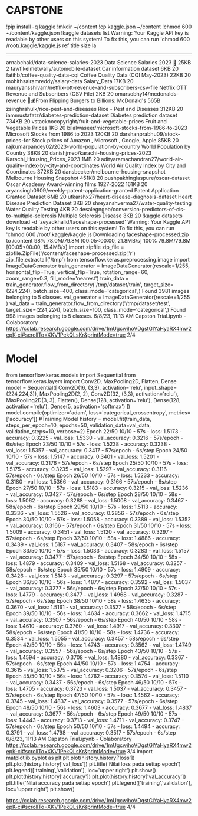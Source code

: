 # CAPSTONE
!pip install -q kaggle
!mkdir ~/content
!cp kaggle.json ~/content
!chmod 600 ~/content/kaggle.json
!kaggle datasets list
Warning: Your Kaggle API key is readable by other users on this system! To fix this, you can run 'chmod 600 /root/.kaggle/kaggle.js
ref title size la
-------------------------------------------------------------------- -------------------------------------------------- ----- --
arnabchaki/data-science-salaries-2023 Data Science Salaries 2023 💸 25KB 2
tawfikelmetwally/automobile-dataset Car information dataset 6KB 20
fatihb/coffee-quality-data-cqi Coffee Quality Data (CQI May-2023) 22KB 20
mohithsairamreddy/salary-data Salary_Data 17KB 20
mauryansshivam/netflix-ott-revenue-and-subscribers-csv-file Netflix OTT Revenue and Subscribers (CSV File) 2KB 20
omarsobhy14/mcdonalds-revenue 🍟💰From Flipping Burgers to Billions: McDonald's 565B 
zsinghrahulk/rice-pest-and-diseases Rice - Pest and Diseases 312KB 20
iammustafatz/diabetes-prediction-dataset Diabetes prediction dataset 734KB 20
vstacknocopyright/fruit-and-vegetable-prices Fruit and Vegetable Prices 1KB 20
bilalwaseer/microsoft-stocks-from-1986-to-2023 Microsoft Stocks from 1986 to 2023 120KB 20
darshanprabhu09/stock-prices-for Stock prices of Amazon , Microsoft , Google, Apple 85KB 20
rajkumarpandey02/2023-world-population-by-country World Population by Country 38KB 20
danishjmeo/karachi-housing-prices-2023 Karachi_Housing_Prices_2023 1MB 20
adityaramachandran27/world-air-quality-index-by-city-and-coordinates World Air Quality Index by City and Coordinates 372KB 20
dansbecker/melbourne-housing-snapshot Melbourne Housing Snapshot 451KB 20
pushpakhinglaspure/oscar-dataset Oscar Academy Award-winning films 1927-2022 161KB 20
aryansingh0909/weekly-patent-application-granted Patent Application Granted Dataset 6MB 20
utkarshx27/heart-disease-diagnosis-dataset Heart Disease Prediction Dataset 3KB 20
shreyanshverma27/water-quality-testing Water Quality Testing 4KB 20
desalegngeb/conversion-predictors-of-cis-to-multiple-sclerosis Multiple Sclerosis Disease 3KB 20
!kaggle datasets download -d 'zeyadkhalid/faceshape-processed'
Warning: Your Kaggle API key is readable by other users on this system! To fix this, you can run 'chmod 600 /root/.kaggle/kaggle.js
Downloading faceshape-processed.zip to /content
 98% 78.0M/79.8M [00:05<00:00, 21.8MB/s]
100% 79.8M/79.8M [00:05<00:00, 15.4MB/s]
import zipfile
zip_file = zipfile.ZipFile('/content/faceshape-processed.zip','r')
zip_file.extractall('/tmp')
from tensorflow.keras.preprocessing.image import ImageDataGenerator
train_generator = ImageDataGenerator(rescale=1/255,
horizontal_flip=True,
vertical_flip=True,
rotation_range=60,
zoom_range=0.3,
fill_mode='nearest')
train_data = train_generator.flow_from_directory('/tmp/dataset/train',
target_size=(224,224),
batch_size=400,
class_mode='categorical',)
Found 3981 images belonging to 5 classes.
val_generator = ImageDataGenerator(rescale=1/255
)
val_data = train_generator.flow_from_directory('/tmp/dataset/test',
target_size=(224,224),
batch_size=100,
class_mode='categorical',)
Found 998 images belonging to 5 classes.
6/8/23, 11:13 AM Capston Trial.ipynb - Colaboratory
https://colab.research.google.com/drive/1mUgcwihoVDgstGlYaHyaRX4mw2epK-ci#scrollTo=XKV1PekQLsKr&printMode=true 2/4
# Model
from tensorflow.keras.models import Sequential
from tensorflow.keras.layers import Conv2D, MaxPooling2D, Flatten, Dense
model = Sequential([
Conv2D(16, (3,3), activation='relu', input_shape=(224,224,3)),
MaxPooling2D(2, 2),
Conv2D(32, (3,3), activation='relu'),
MaxPooling2D(3, 3),
Flatten(),
Dense(128, activation='relu'),
Dense(128, activation='relu'),
Dense(5, activation='softmax')
])
model.compile(optimizer='adam', loss='categorical_crossentropy', metrics=['accuracy'])
#Training Model
history = model.fit(train_data,
steps_per_epoch=10,
epochs=50,
validation_data=val_data,
validation_steps=10,
verbose=2)
Epoch 22/50
10/10 - 57s - loss: 1.5173 - accuracy: 0.3225 - val_loss: 1.5330 - val_accuracy: 0.3216 - 57s/epoch - 6s/step
Epoch 23/50
10/10 - 57s - loss: 1.5238 - accuracy: 0.3238 - val_loss: 1.5357 - val_accuracy: 0.3417 - 57s/epoch - 6s/step
Epoch 24/50
10/10 - 57s - loss: 1.5147 - accuracy: 0.3401 - val_loss: 1.5201 - val_accuracy: 0.3176 - 57s/epoch - 6s/step
Epoch 25/50
10/10 - 57s - loss: 1.5175 - accuracy: 0.3235 - val_loss: 1.5297 - val_accuracy: 0.3116 - 57s/epoch - 6s/step
Epoch 26/50
10/10 - 57s - loss: 1.5233 - accuracy: 0.3180 - val_loss: 1.5366 - val_accuracy: 0.3166 - 57s/epoch - 6s/step
Epoch 27/50
10/10 - 57s - loss: 1.5183 - accuracy: 0.3215 - val_loss: 1.5236 - val_accuracy: 0.3427 - 57s/epoch - 6s/step
Epoch 28/50
10/10 - 58s - loss: 1.5062 - accuracy: 0.3288 - val_loss: 1.5008 - val_accuracy: 0.3467 - 58s/epoch - 6s/step
Epoch 29/50
10/10 - 57s - loss: 1.5113 - accuracy: 0.3336 - val_loss: 1.5526 - val_accuracy: 0.2856 - 57s/epoch - 6s/step
Epoch 30/50
10/10 - 57s - loss: 1.5058 - accuracy: 0.3389 - val_loss: 1.5352 - val_accuracy: 0.3166 - 57s/epoch - 6s/step
Epoch 31/50
10/10 - 57s - loss: 1.5009 - accuracy: 0.3451 - val_loss: 1.5120 - val_accuracy: 0.3297 - 57s/epoch - 6s/step
Epoch 32/50
10/10 - 58s - loss: 1.4886 - accuracy: 0.3439 - val_loss: 1.5187 - val_accuracy: 0.3407 - 58s/epoch - 6s/step
Epoch 33/50
10/10 - 57s - loss: 1.5033 - accuracy: 0.3283 - val_loss: 1.5157 - val_accuracy: 0.3477 - 57s/epoch - 6s/step
Epoch 34/50
10/10 - 58s - loss: 1.4879 - accuracy: 0.3409 - val_loss: 1.5168 - val_accuracy: 0.3257 - 58s/epoch - 6s/step
Epoch 35/50
10/10 - 57s - loss: 1.4909 - accuracy: 0.3426 - val_loss: 1.5143 - val_accuracy: 0.3297 - 57s/epoch - 6s/step
Epoch 36/50
10/10 - 56s - loss: 1.4877 - accuracy: 0.3592 - val_loss: 1.5037 - val_accuracy: 0.3277 - 56s/epoch - 6s/step
Epoch 37/50
10/10 - 57s - loss: 1.4779 - accuracy: 0.3477 - val_loss: 1.4968 - val_accuracy: 0.3287 - 57s/epoch - 6s/step
Epoch 38/50
10/10 - 58s - loss: 1.4635 - accuracy: 0.3670 - val_loss: 1.5161 - val_accuracy: 0.3527 - 58s/epoch - 6s/step
Epoch 39/50
10/10 - 56s - loss: 1.4634 - accuracy: 0.3662 - val_loss: 1.4715 - val_accuracy: 0.3507 - 56s/epoch - 6s/step
Epoch 40/50
10/10 - 58s - loss: 1.4610 - accuracy: 0.3760 - val_loss: 1.4917 - val_accuracy: 0.3307 - 58s/epoch - 6s/step
Epoch 41/50
10/10 - 58s - loss: 1.4736 - accuracy: 0.3534 - val_loss: 1.5055 - val_accuracy: 0.3457 - 58s/epoch - 6s/step
Epoch 42/50
10/10 - 56s - loss: 1.4743 - accuracy: 0.3562 - val_loss: 1.4749 - val_accuracy: 0.3557 - 56s/epoch - 6s/step
Epoch 43/50
10/10 - 57s - loss: 1.4594 - accuracy: 0.3708 - val_loss: 1.4880 - val_accuracy: 0.3367 - 57s/epoch - 6s/step
Epoch 44/50
10/10 - 57s - loss: 1.4754 - accuracy: 0.3615 - val_loss: 1.5375 - val_accuracy: 0.3206 - 57s/epoch - 6s/step
Epoch 45/50
10/10 - 56s - loss: 1.4762 - accuracy: 0.3574 - val_loss: 1.5110 - val_accuracy: 0.3437 - 56s/epoch - 6s/step
Epoch 46/50
10/10 - 57s - loss: 1.4705 - accuracy: 0.3723 - val_loss: 1.5037 - val_accuracy: 0.3457 - 57s/epoch - 6s/step
Epoch 47/50
10/10 - 57s - loss: 1.4562 - accuracy: 0.3745 - val_loss: 1.4837 - val_accuracy: 0.3577 - 57s/epoch - 6s/step
Epoch 48/50
10/10 - 56s - loss: 1.4603 - accuracy: 0.3677 - val_loss: 1.4837 - val_accuracy: 0.3677 - 56s/epoch - 6s/step
Epoch 49/50
10/10 - 57s - loss: 1.4443 - accuracy: 0.3713 - val_loss: 1.4711 - val_accuracy: 0.3747 - 57s/epoch - 6s/step
Epoch 50/50
10/10 - 57s - loss: 1.4494 - accuracy: 0.3791 - val_loss: 1.4798 - val_accuracy: 0.3517 - 57s/epoch - 6s/step
6/8/23, 11:13 AM Capston Trial.ipynb - Colaboratory
https://colab.research.google.com/drive/1mUgcwihoVDgstGlYaHyaRX4mw2epK-ci#scrollTo=XKV1PekQLsKr&printMode=true 3/4
import matplotlib.pyplot as plt
plt.plot(history.history['loss'])
plt.plot(history.history['val_loss'])
plt.title('Nilai loss pada setiap epoch')
plt.legend(['training','validation'], loc='upper right')
plt.show()
plt.plot(history.history['accuracy'])
plt.plot(history.history['val_accuracy'])
plt.title('Nilai accuracy pada setiap epoch')
plt.legend(['training','validation'], loc='upper right')
plt.show()

https://colab.research.google.com/drive/1mUgcwihoVDgstGlYaHyaRX4mw2epK-ci#scrollTo=XKV1PekQLsKr&printMode=true 4/4
